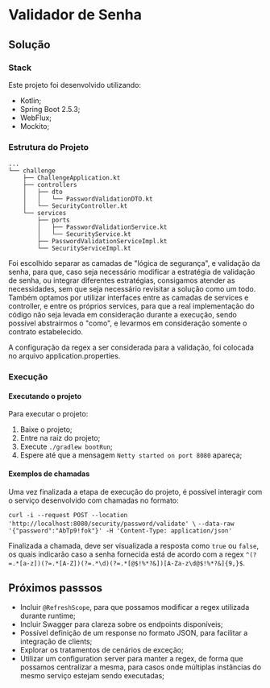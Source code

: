 # Validador de Senha

## Solução
### Stack
Este projeto foi desenvolvido utilizando:
* Kotlin;
* Spring Boot 2.5.3;
* WebFlux;
* Mockito;

### Estrutura do Projeto

```
...
└── challenge
    ├── ChallengeApplication.kt
    ├── controllers
    │   ├── dto
    │   │   └── PasswordValidationDTO.kt
    │   └── SecurityController.kt
    └── services
        ├── ports
        │   ├── PasswordValidationService.kt
        │   └── SecurityService.kt
        ├── PasswordValidationServiceImpl.kt
        └── SecurityServiceImpl.kt
```
Foi escolhido separar as camadas de "lógica de segurança", e validação da senha, para que, caso seja necessário modificar a estratégia de validação de senha, ou integrar diferentes estratégias, consigamos atender as necessidades, sem que seja necessário revisitar a solução como um todo. Também optamos por utilizar interfaces entre as camadas de services e controller, e entre os próprios services, para que a real implementação do código não seja levada em consideração durante a execução, sendo possível abstrairmos o "como", e levarmos em consideração somente o contrato estabelecido.

A configuração da regex a ser considerada para a validação, foi colocada no arquivo application.properties.

### Execução
#### Executando o projeto
Para executar o projeto:
1. Baixe o projeto;
2. Entre na raiz do projeto;
3. Execute ```./gradlew bootRun```;
4. Espere até que a mensagem ```Netty started on port 8080``` apareça;

#### Exemplos de chamadas
Uma vez finalizada a etapa de execução do projeto, é possível interagir com o serviço desenvolvido com chamadas no formato:

```curl -i --request POST --location 'http://localhost:8080/security/password/validate' \```
```--data-raw '{"password":"AbTp9!fok"}' -H 'Content-Type: application/json'```

Finalizada a chamada, deve ser visualizada a resposta como ```true``` ou ```false```, os quais indicarão caso a senha fornecida está de acordo com a regex
```^(?=.*[a-z])(?=.*[A-Z])(?=.*\d)(?=.*[@$!%*?&])[A-Za-z\d@$!%*?&]{9,}$```.

## Próximos passsos
* Incluir ```@RefreshScope```, para que possamos modificar a regex utilizada durante runtime;
* Incluir Swagger para clareza sobre os endpoints disponíveis;
* Possível definição de um response no formato JSON, para facilitar a integração de clients;
* Explorar os tratamentos de cenários de exceção;
* Utilizar um configuration server para manter a regex, de forma que possamos centralizar a mesma, para casos onde múltiplas instâncias do mesmo serviço estejam sendo executadas;
